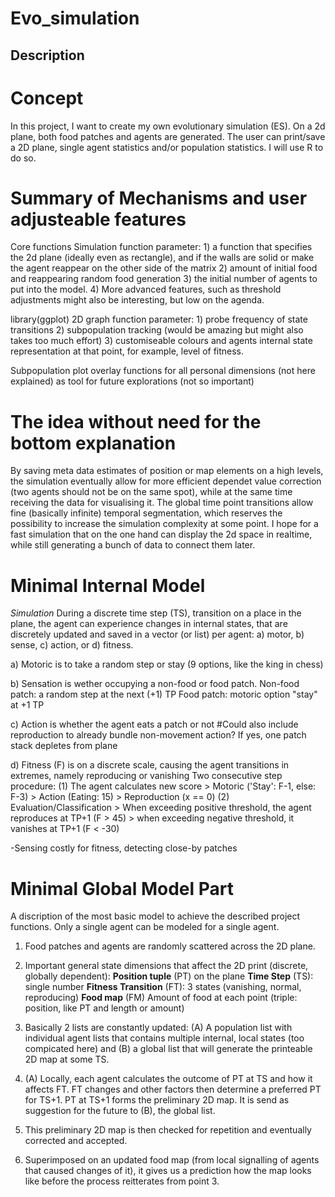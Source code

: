 # Evo_simulation

## Description

# Concept
In this project, I want to create my own evolutionary simulation (ES). On a 2d plane, both food patches and agents are generated. The user can print/save a 2D plane, single agent statistics and/or population statistics.
I will use R to do so.

# Summary of Mechanisms and user adjusteable features
Core functions
Simulation function parameter: 1) a function that specifies the 2d plane (ideally even as rectangle), and if the walls are solid or make the agent reappear on the other side of the matrix
2) amount of initial food and reappearing random food generation
3) the initial number of agents to put into the model.
4) More advanced features, such as threshold adjustments might also be interesting, but low on the agenda.

library(ggplot)
2D graph function parameter: 1) probe frequency of state transitions 
2) subpopulation tracking (would be amazing but might also takes too much effort) 
3) customiseable colours and agents internal state representation at that point, for example, level of fitness.

Subpopulation plot overlay functions for all personal dimensions (not here explained) as tool for future explorations (not so important) 

# The idea without need for the bottom explanation
By saving meta data estimates of position or map elements on a high levels, the simulation eventually allow for more efficient dependet value correction (two agents should not be on the same spot), while at the same time receiving the data for visualising it. The global time point transitions allow fine (basically infinite) temporal segmentation, which reserves the possibility to increase the simulation complexity at some point. I hope for a fast simulation that on the one hand can display the 2d space in realtime, while still generating a bunch of data to connect them later.

# Minimal Internal Model

*Simulation*
During a discrete time step (TS), transition on a place in the plane, the agent can experience changes in internal states, that are discretely updated and saved in a vector (or list) per agent: a) motor, b) sense, c) action, or d) fitness.

a) Motoric is to take a random step or stay (9 options, like the king in chess)

b) Sensation is wether occupying a non-food or food patch. 
      Non-food patch: a random step at the next (+1) TP
      Food patch: motoric option "stay" at +1 TP
    
c) Action is whether the agent eats a patch or not          #Could also include reproduction to already bundle non-movement action?
      If yes, one patch stack depletes from plane
    
d) Fitness (F) is on a discrete scale, causing the agent transitions in extremes, namely reproducing or vanishing
      Two consecutive step procedure:
      (1) The agent calculates new score 
          > Motoric ('Stay': F-1, else: F-3)
          > Action (Eating: 15)
          > Reproduction (x == 0)
      (2) Evaluation/Classification
          > When exceeding positive threshold, the agent reproduces at TP+1 (F > 45) 
          > when exceeding negative threshold, it vanishes at TP+1 (F < -30)
    
  
-Sensing costly for fitness, detecting close-by patches

# Minimal Global Model Part
A discription of the most basic model to achieve the described project functions. Only a single agent can be modeled for a single agent.
1. Food patches and agents are randomly scattered across the 2D plane. 

2. Important general state dimensions that affect the 2D print (discrete, globally dependent): 
**Position tuple** (PT) on the plane
**Time Step** (TS): single number
**Fitness Transition** (FT): 3 states (vanishing, normal, reproducing)
**Food map** (FM) Amount of food at each point (triple: position, like PT and length or amount)

2. Basically 2 lists are constantly updated: (A) A population list with individual agent lists that contains multiple internal, local states (too compicated here) and (B) a global list that will generate the printeable 2D map at some TS.

3. (A) Locally, each agent calculates the outcome of PT at TS and how it affects FT. FT changes and other factors then determine a preferred PT for TS+1. PT at TS+1 forms the preliminary 2D map. It is send as suggestion for the future to (B), the global list.

4. This preliminary 2D map is then checked for repetition and eventually corrected and accepted.

5. Superimposed on an updated food map (from local signalling of agents that caused changes of it), it gives us a prediction how the map looks like before the process reitterates from point 3.


